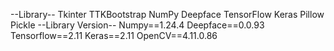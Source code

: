 --Library--
Tkinter
TTKBootstrap
NumPy
Deepface
TensorFlow
Keras
Pillow
Pickle
--Library Version--
Numpy==1.24.4
Deepface==0.0.93
Tensorflow==2.11
Keras==2.11
OpenCV==4.11.0.86
